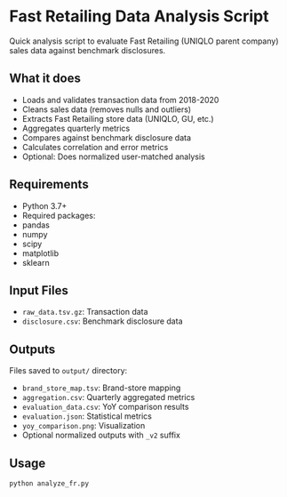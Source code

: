 # Fast Retailing Data Analysis Script
Quick analysis script to evaluate Fast Retailing (UNIQLO parent company) sales data against benchmark disclosures.

## What it does
- Loads and validates transaction data from 2018-2020
- Cleans sales data (removes nulls and outliers)
- Extracts Fast Retailing store data (UNIQLO, GU, etc.)
- Aggregates quarterly metrics
- Compares against benchmark disclosure data
- Calculates correlation and error metrics
- Optional: Does normalized user-matched analysis

## Requirements
- Python 3.7+
- Required packages:
 - pandas
 - numpy 
 - scipy
 - matplotlib
 - sklearn

## Input Files
- `raw_data.tsv.gz`: Transaction data
- `disclosure.csv`: Benchmark disclosure data 

## Outputs
Files saved to `output/` directory:
- `brand_store_map.tsv`: Brand-store mapping
- `aggregation.csv`: Quarterly aggregated metrics
- `evaluation_data.csv`: YoY comparison results
- `evaluation.json`: Statistical metrics
- `yoy_comparison.png`: Visualization
- Optional normalized outputs with `_v2` suffix

## Usage
```bash
python analyze_fr.py
